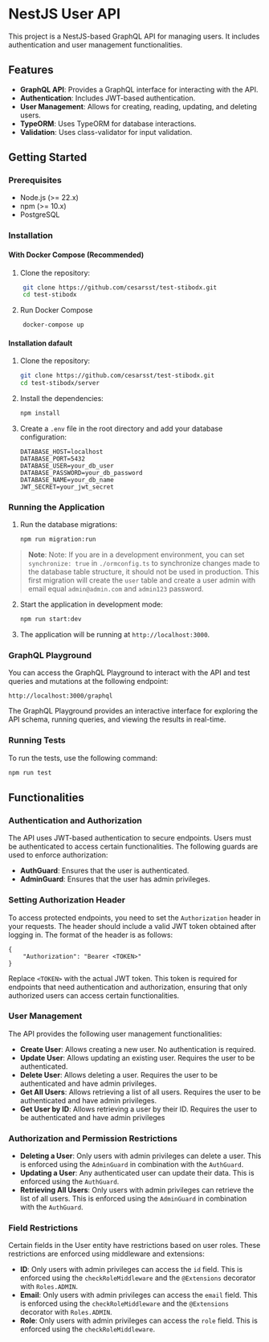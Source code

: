 # NestJS User API

This project is a NestJS-based GraphQL API for managing users. It includes authentication and user management functionalities.

## Features

- **GraphQL API**: Provides a GraphQL interface for interacting with the API.
- **Authentication**: Includes JWT-based authentication.
- **User Management**: Allows for creating, reading, updating, and deleting users.
- **TypeORM**: Uses TypeORM for database interactions.
- **Validation**: Uses class-validator for input validation.

## Getting Started

### Prerequisites

- Node.js (>= 22.x)
- npm (>= 10.x)
- PostgreSQL


### Installation

#### With Docker Compose (Recommended)

1. Clone the repository:
```bash
    git clone https://github.com/cesarsst/test-stibodx.git
    cd test-stibodx
```

2. Run Docker Compose
```bash
    docker-compose up
```

#### Installation dafault

1. Clone the repository:
    ```bash
    git clone https://github.com/cesarsst/test-stibodx.git
    cd test-stibodx/server
    ```

2. Install the dependencies:
    ```bash
    npm install
    ```

3. Create a `.env` file in the root directory and add your database configuration:
    ```env
    DATABASE_HOST=localhost
    DATABASE_PORT=5432
    DATABASE_USER=your_db_user
    DATABASE_PASSWORD=your_db_password
    DATABASE_NAME=your_db_name
    JWT_SECRET=your_jwt_secret
    ```

### Running the Application

1. Run the database migrations:
    ```bash
    npm run migration:run
    ```

> **Note**: Note: If you are in a development environment, you can set `synchronize: true` in `./ormconfig.ts` to synchronize changes made to the database table structure, it should not be used in production. This first migration will create the `user` table and create a user admin with email equal `admin@admin.com` and `admin123` password. 

2. Start the application in development mode:
    ```bash
    npm run start:dev
    ```

3. The application will be running at `http://localhost:3000`.

### GraphQL Playground

You can access the GraphQL Playground to interact with the API and test queries and mutations at the following endpoint:

```
http://localhost:3000/graphql
```

The GraphQL Playground provides an interactive interface for exploring the API schema, running queries, and viewing the results in real-time.



### Running Tests

To run the tests, use the following command:
```bash
npm run test
```

## Functionalities

### Authentication and Authorization


The API uses JWT-based authentication to secure endpoints. Users must be authenticated to access certain functionalities. The following guards are used to enforce authorization:

- **AuthGuard**: Ensures that the user is authenticated.
- **AdminGuard**: Ensures that the user has admin privileges.

### Setting Authorization Header
To access protected endpoints, you need to set the `Authorization` header in your requests. The header should include a valid JWT token obtained after logging in. The format of the header is as follows:

```
{
    "Authorization": "Bearer <TOKEN>"
}
```

Replace `<TOKEN>` with the actual JWT token. This token is required for endpoints that need authentication and authorization, ensuring that only authorized users can access certain functionalities.

### User Management

The API provides the following user management functionalities:

- **Create User**: Allows creating a new user. No authentication is required.
- **Update User**: Allows updating an existing user. Requires the user to be authenticated.
- **Delete User**: Allows deleting a user. Requires the user to be authenticated and have admin privileges.
- **Get All Users**: Allows retrieving a list of all users. Requires the user to be authenticated and have admin privileges.
- **Get User by ID**: Allows retrieving a user by their ID. Requires the user to be authenticated and have admin privileges

### Authorization and Permission Restrictions

- **Deleting a User**: Only users with admin privileges can delete a user. This is enforced using the `AdminGuard` in combination with the `AuthGuard`.
- **Updating a User**: Any authenticated user can update their data. This is enforced using the `AuthGuard`.
- **Retrieving All Users**: Only users with admin privileges can retrieve the list of all users. This is enforced using the `AdminGuard` in combination with the `AuthGuard`.

### Field Restrictions

Certain fields in the User entity have restrictions based on user roles. These restrictions are enforced using middleware and extensions:

- **ID**: Only users with admin privileges can access the `id` field. This is enforced using the `checkRoleMiddleware` and the `@Extensions` decorator with `Roles.ADMIN`.
- **Email**: Only users with admin privileges can access the `email` field. This is enforced using the `checkRoleMiddleware` and the `@Extensions` decorator with `Roles.ADMIN`.
- **Role**: Only users with admin privileges can access the `role` field. This is enforced using the `checkRoleMiddleware`.
